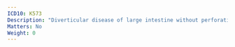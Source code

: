 ```yaml
---
ICD10: K573
Description: "Diverticular disease of large intestine without perforation or abscess"
Matters: No
Weight: 0
---
```


